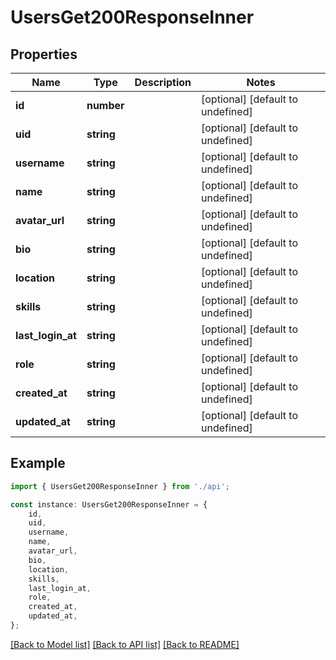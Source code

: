 # UsersGet200ResponseInner


## Properties

Name | Type | Description | Notes
------------ | ------------- | ------------- | -------------
**id** | **number** |  | [optional] [default to undefined]
**uid** | **string** |  | [optional] [default to undefined]
**username** | **string** |  | [optional] [default to undefined]
**name** | **string** |  | [optional] [default to undefined]
**avatar_url** | **string** |  | [optional] [default to undefined]
**bio** | **string** |  | [optional] [default to undefined]
**location** | **string** |  | [optional] [default to undefined]
**skills** | **string** |  | [optional] [default to undefined]
**last_login_at** | **string** |  | [optional] [default to undefined]
**role** | **string** |  | [optional] [default to undefined]
**created_at** | **string** |  | [optional] [default to undefined]
**updated_at** | **string** |  | [optional] [default to undefined]

## Example

```typescript
import { UsersGet200ResponseInner } from './api';

const instance: UsersGet200ResponseInner = {
    id,
    uid,
    username,
    name,
    avatar_url,
    bio,
    location,
    skills,
    last_login_at,
    role,
    created_at,
    updated_at,
};
```

[[Back to Model list]](../README.md#documentation-for-models) [[Back to API list]](../README.md#documentation-for-api-endpoints) [[Back to README]](../README.md)
